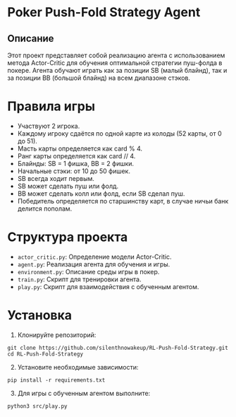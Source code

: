# Poker Push-Fold Strategy Agent

## Описание

Этот проект представляет собой реализацию агента с использованием метода Actor-Critic для обучения оптимальной стратегии пуш-фолда в покере. Агента обучают играть как за позиции SB (малый блайнд), так и за позиции BB (большой блайнд) на всем диапазоне стэков.

# Правила игры

* Участвуют 2 игрока.
* Каждому игроку сдаётся по одной карте из колоды (52 карты, от 0 до 51).
* Масть карты определяется как card % 4.
* Ранг карты определяется как card // 4.
* Блайнды: SB = 1 фишка, BB = 2 фишки.
* Начальные стэки: от 10 до 50 фишек.
* SB всегда ходит первым.
* SB может сделать пуш или фолд.
* BB может сделать колл или фолд, если SB сделал пуш.
* Победитель определяется по старшинству карт, в случае ничьи банк делится пополам.

# Структура проекта

* `actor_critic.py`: Определение модели Actor-Critic.
* `agent.py`: Реализация агента для обучения и игры.
* `environment.py`: Описание среды игры в покер.
* `train.py`: Скрипт для тренировки агента.
* `play.py`: Скрипт для взаимодействия с обученным агентом.

# Установка

1. Клонируйте репозиторий:

```
git clone https://github.com/silenthnowakeup/RL-Push-Fold-Strategy.git
cd RL-Push-Fold-Strategy
```

2. Установите необходимые зависимости:

```angular2html
pip install -r requirements.txt
```

3. Для игры с обученным агентом выполните:

```angular2html
python3 src/play.py
```


